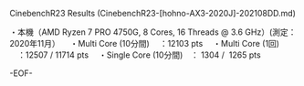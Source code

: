 CinebenchR23 Results (CinebenchR23-[hohno-AX3-2020J]-202108DD.md)

・本機（AMD Ryzen 7 PRO 4750G, 8 Cores, 16 Threads @ 3.6 GHz）(測定：2020年11月）
　・Multi Core (10分間) 　：12103 pts
　・Multi Core (1回)　  　：12507 / 11714 pts
　・Single Core (10分間)　： 1304 /  1265 pts

-EOF-
